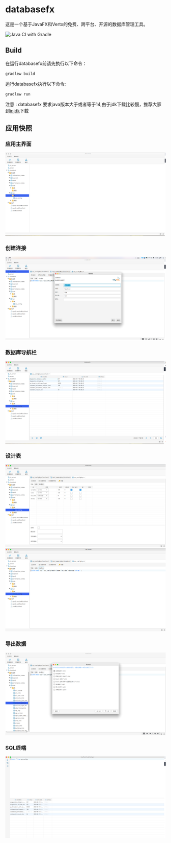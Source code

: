# databasefx

这是一个基于JavaFX和Vertx的免费、跨平台、开源的数据库管理工具。

![Java CI with Gradle](https://github.com/databasefx/databasefx/workflows/Java%20CI%20with%20Gradle/badge.svg)

## Build
在运行databasefx前请先执行以下命令：
```
gradlew build
```
运行databasefx执行以下命令:
```
gradlew run
```
注意 : databasefx 要求java版本大于或者等于14,由于jdk下载比较慢，推荐大家到[injdk](https://injdk.cn/)下载

## 应用快照
### 应用主界面
![Travis CI](./SNAPSHOTS/a.png)
### 创建连接
![Travis CI](./SNAPSHOTS/e.png)
### 数据库导航栏
![Travis CI](./SNAPSHOTS/b.png)
### 设计表
![Travis CI](./SNAPSHOTS/c.png)
![Travis CI](./SNAPSHOTS/d.png)
### 导出数据
![Travis CI](./SNAPSHOTS/f.png)
### SQL终端
![Travis CI](./SNAPSHOTS/g.png)


